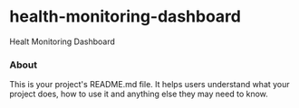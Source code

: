 health-monitoring-dashboard
=======================

Healt Monitoring Dashboard

### About

This is your project's README.md file. It helps users understand what your
project does, how to use it and anything else they may need to know.